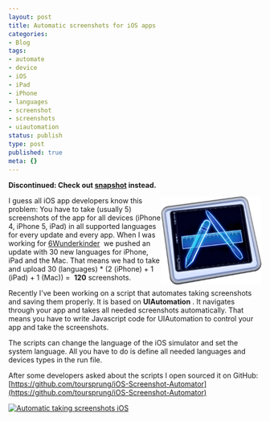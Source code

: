 ```yaml
---
layout: post
title: Automatic screenshots for iOS apps
categories:
- Blog
tags:
- automate
- device
- iOS
- iPad
- iPhone
- languages
- screenshot
- screenshots
- uiautomation
status: publish
type: post
published: true
meta: {}
---
```


**Discontinued: Check out [snapshot](http://www.felixkrause.at/blog/snapshot-automatically-create-screenshots-of-your-iphone-app) instead.**

<img src="/squarespace_images/static_545299aae4b0e9514fe30c95_54529a29e4b025a90f45cc50_54529a2ae4b025a90f45cd18_1414699602733_Instruments.png" align="right" width="200">

I guess all iOS app developers know this problem: You have to take (usually 5) screenshots of the app for all devices (iPhone 4, iPhone 5, iPad) in all supported languages for every update and every app. When I was working for 
[6Wunderkinder](https://krausefx.com/blog/6-wunderkinder)  we pushed an update with 30 new languages for iPhone, iPad and the Mac. That means we had to take and upload 30 (languages) * (2 (iPhone) + 1 (iPad) + 1 (Mac)) = 
**120**
 screenshots.  

Recently I've been working on a script that automates taking screenshots and saving them properly. It is based on 
**UIAutomation**
. It navigates through your app and takes all needed screenshots automatically. That means you have to write Javascript code for UIAutomation to control your app and take the screenshots.

The scripts can change the language of the iOS simulator and set the system language. All you have to do is define all needed languages and devices types in the 
run file.

After some developers asked about the scripts I open sourced it on GitHub: 
[https://github.com/toursprung/iOS-Screenshot-Automator](https://github.com/toursprung/iOS-Screenshot-Automator)
  
      
[![Automatic taking screenshots iOS](https://krausefx.com/squarespace_images/static_545299aae4b0e9514fe30c95_54529a29e4b025a90f45cc50_54529a2ae4b025a90f45cd1b_1414699603206_ScreenshotToolImage.png)](https://krausefx.com/squarespace_images/static_545299aae4b0e9514fe30c95_54529a29e4b025a90f45cc50_54529a2ae4b025a90f45cd1b_1414699603206_ScreenshotToolImage.png)
